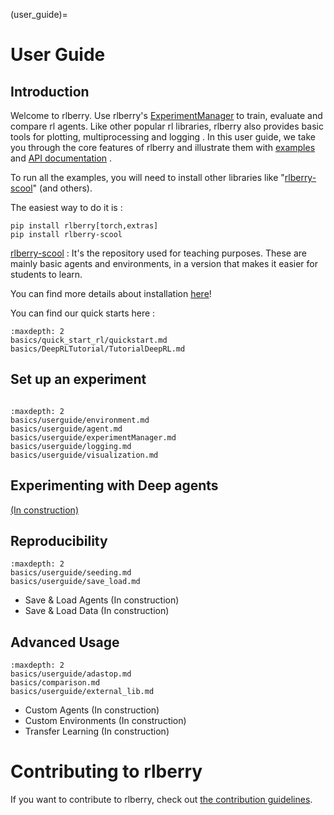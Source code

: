 (user_guide)=


# User Guide

## Introduction
Welcome to rlberry.
Use rlberry's [ExperimentManager](experimentManager_page) to train, evaluate and compare rl agents.
Like other popular rl libraries, rlberry also provides basic tools for plotting, multiprocessing and logging  <!-- TODO :(add refs)-->. In this user guide, we take you through the core features of rlberry and illustrate them with [examples](/auto_examples/index) and [API documentation](/api) .

To run all the examples, you will need to install other libraries like "[rlberry-scool](https://github.com/rlberry-py/rlberry-scool)" (and others).
 <!-- TODO : Add some code with the best solution to install them: poetry?, pip?, github link ??? -->
The easiest way to do it is :
```none
pip install rlberry[torch,extras]
pip install rlberry-scool
```

[rlberry-scool](https://github.com/rlberry-py/rlberry-scool) :
It's the repository used for teaching purposes. These are mainly basic agents and environments, in a version that makes it easier for students to learn.

You can find more details about installation [here](installation)!

 You can find our quick starts here :
 ```{toctree}
:maxdepth: 2
basics/quick_start_rl/quickstart.md
basics/DeepRLTutorial/TutorialDeepRL.md
```

## Set up an experiment
```{include} templates/nice_toc.md
```

```{toctree}
:maxdepth: 2
basics/userguide/environment.md
basics/userguide/agent.md
basics/userguide/experimentManager.md
basics/userguide/logging.md
basics/userguide/visualization.md
```

## Experimenting with Deep agents
[(In construction)](https://github.com/rlberry-py/rlberry/issues/459)
## Reproducibility
```{toctree}
:maxdepth: 2
basics/userguide/seeding.md
basics/userguide/save_load.md
```
- Save & Load Agents (In construction)
- Save & Load Data (In construction)
## Advanced Usage
```{toctree}
:maxdepth: 2
basics/userguide/adastop.md
basics/comparison.md
basics/userguide/external_lib.md
```
- Custom Agents (In construction)
- Custom Environments (In construction)
- Transfer Learning (In construction)

# Contributing to rlberry
If you want to contribute to rlberry, check out [the contribution guidelines](contributing).
